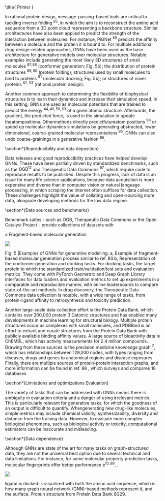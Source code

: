 \title{
Primer
}

In rational protein design, message-passing-based tools are critical to tackling inverse folding ${ }^{85}$, in which the aim is to reconstruct the amino acid sequence from a 3D point cloud representing a backbone structure. Similar architectures have also been applied to predict the strength of the interaction between molecules. For instance, PiGNet ${ }^{86}$ predicts the affinity between a molecule and the protein it is bound to. For multiple additional drug design-related approaches, GNNs have been used as the base architecture for generative models over molecular structures. Notable examples include generating the most likely 3D structures of small molecules ${ }^{87,88}$ (conformer generation; Fig. 5b); the distribution of protein structures ${ }^{89,90}$ (protein folding); structures used by small molecules to bind to proteins ${ }^{91}$ (molecular docking; Fig. 5b); or structures of novel proteins ${ }^{92,93}$ (rational protein design).

Another common approach to determining the flexibility of biophysical structures is to learn their dynamics and increase their simulation speed. In this setting, GNNs are used as molecular potentials that are trained to predict the energy ${ }^{44,49,50,63}$ of a given atomic structure. Afterwards, the gradient, the predicted force, is used in the simulation to update theatompositions. Othermethods directly predictfutureatom positions ${ }^{94}$ or speed up molecular dynamics simulations by generating abstracted, lower dimensional, coarse-grained molecular representations ${ }^{95}$. GNNs can also undo coarse-grainings in a generative fashion ${ }^{96}$.

\section*{Reproducibility and data deposition}

Data releases and good reproducibility practices have helped develop GNNs. These have been partially driven by standardized benchmarks, such as the $\mathrm{OGB}^{12}$ and Therapeutic Data Commons ${ }^{97}$, which require code to reproduce results to be published. Despite this progress, lack of data is an issue for many life science applications, because data acquisition is more expensive and diverse than in computer vision or natural language processing, in which scraping the internet often suffices for data collection. These challenges highlight the value of collating and open-sourcing more data, alongside developing methods for the low data regime.

\section*{Data sources and benchmarks}

Benchmark suites - such as OGB, Therapeutic Data Commons or the Open Catalyst Project - provide collections of datasets with

a Fragment-based molecular generation

![](https://cdn.mathpix.com/cropped/2024_05_28_c0bf3ea8d2afef31b3f6g-1.jpg?height=590&width=904&top_left_y=1881&top_left_x=127)

Fig. 5 |Examples of GNNs for generative modelling. a, Example of fragment-based molecular generation process similar to ref. 80.b, Representation of the conformer generation and docking tasks. For docking tasks, the target protein to which the standardized train/validation/test sets and evaluation metrics. They come with PyTorch Geometric and Deep Graph Library interfaces for data loaders and evaluation metrics to set up experiments in a comparable and reproducible manner, with online leaderboards to compare state-of-the-art methods. In drug discovery, the Therapeutic Data Commons data collection is notable, with a wide range of tasks, from protein-ligand affinity to retrosynthesis and toxicity prediction.

Another large-scale data collection effort is the Protein Data Bank, which contains over 200,000 protein 3 Datomic structures and has enabled many developments in machine learning for structural biology. Multiple protein structures occur as complexes with small molecules, and PDBBind is an effort to extract and curate structures from the Protein Data Bank with publicly available binding affinity values. A large source of bioactivity data is ChEMBL, which has activity measurements for 2.4 million compounds. Drawing from these sources is the precision medicine knowledge graph ${ }^{7}$, which has relationships between 129,000 nodes, with types ranging from diseases, drugs and genes to anatomical regions and disease exposures. Finally, there are multiple sources of protein-protein interaction graphs, and more information can be found in ref. 98 , which surveys and compares 16 databases.

\section*{Limitations and optimizations Evaluation}

The variety of tasks that can be addressed with GNNs means there is ambiguity in evaluation criteria and a danger of using irrelevant metrics. This is particularly relevant for generative tasks, for which the goodness of an output is difficult to quantify. Whengenerating new drug-like molecules, simple metrics may include chemical validity, synthesizability, diversity and distance from the training data. However, to evaluate more complex biological phenomena, such as biological activity or toxicity, computational estimators can be inaccurate and misleading.

\section*{Data dependence}

Although GNNs are state of the art for many tasks on graph-structured data, they are not the universal best option due to several technical and data limitations. For instance, for some molecular property prediction tasks, molecular fingerprints offer better performance $\mathrm{e}^{10,99}$,
.

![](https://cdn.mathpix.com/cropped/2024_05_28_c0bf3ea8d2afef31b3f6g-1.jpg?height=663&width=904&top_left_y=1804&top_left_x=1050)

ligand is docked is visualized with both the amino acid sequence, which is how many graph neural network (GNN)-based methods represent it, and the surface. Protein structure from Protein Data Bank 6G29.